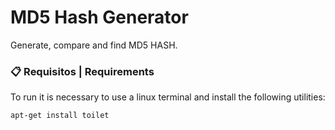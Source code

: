 # MD5 Hash Generator

Generate, compare and find MD5 HASH.

### 📋 Requisitos | Requirements

To run it is necessary to use a linux terminal and install the following utilities:

```
apt-get install toilet
```
